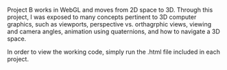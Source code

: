 Project B works in WebGL and moves from 2D space to 3D. Through this project, I was exposed to many concepts pertinent to 3D computer graphics, such as viewports, perspective vs. orthagrphic views, viewing and camera angles, animation using quaternions, and how to navigate a 3D space.

In order to view the working code, simply run the .html file included in each project.

